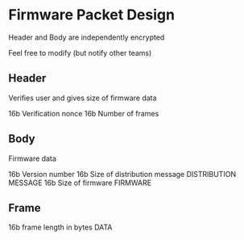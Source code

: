 # Firmware Packet Design

Header and Body are independently encrypted

Feel free to modify (but notify other teams)

## Header

Verifies user and gives size of firmware data

16b Verification nonce
16b Number of frames

## Body

Firmware data

16b Version number
16b Size of distribution message
DISTRIBUTION MESSAGE
16b Size of firmware
FIRMWARE

## Frame

16b frame length in bytes
DATA
